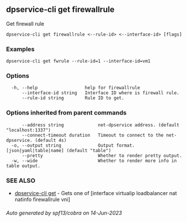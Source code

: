 ## dpservice-cli get firewallrule

Get firewall rule

```
dpservice-cli get firewallrule <--rule-id> <--interface-id> [flags]
```

### Examples

```
dpservice-cli get fwrule --rule-id=1 --interface-id=vm1
```

### Options

```
  -h, --help                  help for firewallrule
      --interface-id string   Interface ID where is firewall rule.
      --rule-id string        Rule ID to get.
```

### Options inherited from parent commands

```
      --address string             net-dpservice address. (default "localhost:1337")
      --connect-timeout duration   Timeout to connect to the net-dpservice. (default 4s)
  -o, --output string              Output format. [json|yaml|table|name] (default "table")
      --pretty                     Whether to render pretty output.
  -w, --wide                       Whether to render more info in table output.
```

### SEE ALSO

* [dpservice-cli get](dpservice-cli_get.md)	 - Gets one of [interface virtualip loadbalancer nat natinfo firewallrule vni]

###### Auto generated by spf13/cobra on 14-Jun-2023
